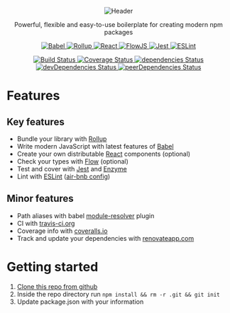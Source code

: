 <p align="center">
   <img src="https://raw.githubusercontent.com/eunikitin/modern-package-boilerplate/master/internals/img/header.png" alt="Header">
</p>

<p align="center">
  Powerful, flexible and easy-to-use boilerplate for creating modern npm packages
</p>

<p align="center">
  <a href="https://babeljs.io/">
    <img src="https://raw.githubusercontent.com/eunikitin/modern-package-boilerplate/master/internals/img/js.png" alt="Babel">
  </a>
  <a href="https://rollupjs.org/">
    <img src="https://raw.githubusercontent.com/eunikitin/modern-package-boilerplate/master/internals/img/rollup.png" alt="Rollup">
  </a>
  <a href="https://reactjs.org/">
    <img src="https://raw.githubusercontent.com/eunikitin/modern-package-boilerplate/master/internals/img/react.png" alt="React">
  </a>
  <a href="https://flow.org">
    <img src="https://raw.githubusercontent.com/eunikitin/modern-package-boilerplate/master/internals/img/flow.png" alt="FlowJS">
  </a>
  <a href="https://facebook.github.io/jest/">
    <img src="https://raw.githubusercontent.com/eunikitin/modern-package-boilerplate/master/internals/img/jest.png" alt="Jest">
  </a>
  <a href="https://eslint.org/">
    <img src="https://raw.githubusercontent.com/eunikitin/modern-package-boilerplate/master/internals/img/eslint.png" alt="ESLint">
  </a>
</p>

<p align="center">
  <a href="https://travis-ci.org/eunikitin/modern-package-boilerplate">
    <img src="https://travis-ci.org/eunikitin/modern-package-boilerplate.svg?branch=master" alt="Build Status">
  </a>
  <a href="https://coveralls.io/github/eunikitin/modern-package-boilerplate?branch=master">
    <img src="https://coveralls.io/repos/github/eunikitin/modern-package-boilerplate/badge.svg?branch=master" alt="Coverage Status">
  </a>
  <a href="https://david-dm.org/eunikitin/modern-package-boilerplate">
    <img src="https://david-dm.org/eunikitin/modern-package-boilerplate/status.svg" alt="dependencies Status">
  </a>
  <a href="https://david-dm.org/eunikitin/modern-package-boilerplate?type=dev">
    <img src="https://david-dm.org/eunikitin/modern-package-boilerplate/dev-status.svg" alt="devDependencies Status">
  </a>
  <a href="https://david-dm.org/eunikitin/modern-package-boilerplate?type=peer">
    <img src="https://david-dm.org/eunikitin/modern-package-boilerplate/peer-status.svg" alt="peerDependencies Status">
  </a>
</p>

# Features
## Key features
* Bundle your library with [Rollup](https://github.com/rollup/rollup)
* Write modern JavaScript with latest features of [Babel](https://babeljs.io/)
* Create your own distributable [React](https://reactjs.org/) components (optional)
* Check your types with [Flow](https://flow.org/) (optional)
* Test and cover with [Jest](https://facebook.github.io/jest/) and [Enzyme](http://airbnb.io/enzyme/)
* Lint with [ESLint](http://eslint.org/) ([air-bnb config](https://github.com/airbnb/javascript))


## Minor features
* Path aliases with babel [module-resolver](https://www.npmjs.com/package/babel-plugin-module-resolver) plugin
* CI with [travis-ci.org](https://travis-ci.org/)
* Coverage info with [coveralls.io](https://coveralls.io)
* Track and update your dependencies with [renovateapp.com](https://renovateapp.com/)

# Getting started
1. [Clone this repo from github](https://github.com/eunikitin/modern-package-boilerplate)
2. Inside the repo directory run `npm install && rm -r .git && git init`
2. Update package.json with your information
